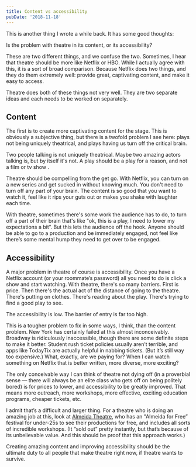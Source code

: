 ```yaml
---
title: Content vs accessibility
pubDate: '2018-11-18'
---
```


This is another thing I wrote a while back. It has some good thoughts:

Is the problem with theatre in its content, or its accessibility?

These are two different things, and we confuse the two. Sometimes, I hear that theatre should be more like Netflix or HBO. While I actually agree with this, it is a sort of broad comparison. Because Netflix does two things, and they do them extremely well: provide great, captivating content, and make it easy to access.

Theatre does both of these things not very well. They are two separate ideas and each needs to be worked on separately.

## Content

The first is to create more captivating content for the stage. This is obviously a subjective thing, but there is a twofold problem I see here: plays not being uniquely theatrical, and plays having us turn off the critical brain.

Two people talking is not uniquely theatrical. Maybe two amazing actors talking is, but by itself it's not. A play should be a play for a reason, and not a film or tv show .

Theatre should be compelling from the get go. With Netflix, you can turn on a new series and get sucked in without knowing much. You don't need to turn off any part of your brain. The content is so good that you want to watch it, feel like it rips your guts out or makes you shake with laughter each time.

With theatre, sometimes there's some work the audience has to do, to turn off a part of their brain that's like "ok, this is a play, I need to lower my expectations a bit“. But this lets the audience off the hook. Anyone should be able to go to a production and be immediately engaged, not feel like there’s some mental hump they need to get over to be engaged.

## Accessibility

A major problem in theatre of course is accessibility. Once you have a Netflix account (or your roommate’s password) all you need to do is click a show and start watching. With theatre, there's so many barriers. First is price. Then there's the actual act of the distance of going to the theatre. There's putting on clothes. There's reading about the play. There's trying to find a good play to see.

The accessibility is low. The barrier of entry is far too high.

This is a tougher problem to fix in some ways, I think, than the content problem. New York has certainly failed at this almost inconceivably. Broadway is ridiculously inaccessible, though there are some definite steps to make it better. Student rush ticket policies usually aren’t terrible, and apps like TodayTix are actually helpful in nabbing tickets. (But it’s still way too expensive.) What, exactly, are we paying for? When I can watch something on Netflix that is better written, more diverse, more exciting?

The only conceivable way I can think of theatre not dying off (in a proverbial sense — there will always be an elite class who gets off on being politely bored) is for prices to lower, and accessibility to be greatly improved. That means more outreach, more workshops, more effective, exciting education programs, cheaper tickets, etc.

I admit that’s a difficult and larger thing. For a theatre who is doing an amazing job at this, look at [Almeida Theatre](https://almeida.co.uk/), who has an "Almeida for Free” festival for under-25s to see their productions for free, and includes all sorts of incredible workshops. (It “sold out” pretty instantly, but that’s because of its unbelievable value. And this should be proof that this approach works.)

Creating amazing content and improving accessibility should be the ultimate duty to all people that make theatre right now, if theatre wants to survive.

